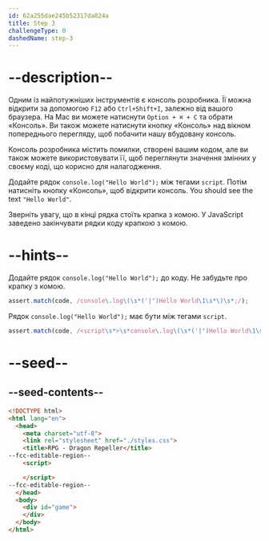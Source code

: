 ```yaml
---
id: 62a255dae245b52317da824a
title: Step 3
challengeType: 0
dashedName: step-3
---
```


# --description--

Одним із найпотужніших інструментів є консоль розробника. Її можна відкрити за допомогою `F12` або `Ctrl+Shift+I`, залежно від вашого браузера. На Mac ви можете натиснути `Option + ⌘ + C` та обрати «Консоль». Ви також можете натиснути кнопку «Консоль» над вікном попереднього перегляду, щоб побачити нашу вбудовану консоль.

Консоль розробника містить помилки, створені вашим кодом, але ви також можете використовувати її, щоб переглянути значення змінних у своєму коді, що корисно для налагодження.

Додайте рядок `console.log("Hello World");` між тегами `script`. Потім натисніть кнопку «Консоль», щоб відкрити консоль. You should see the text `"Hello World"`.

Зверніть увагу, що в кінці рядка стоїть крапка з комою. У JavaScript заведено закінчувати рядки коду крапкою з комою.

# --hints--

Додайте рядок `console.log("Hello World");` до коду. Не забудьте про крапку з комою.

```js
assert.match(code, /console\.log\(\s*('|")Hello World\1\s*\)\s*;/);
```

Рядок `console.log("Hello World");` має бути між тегами `script`.

```js
assert.match(code, /<script\s*>\s*console\.log\(\s*('|")Hello World\1\s*\)\s*;\s*<\/script>/);
```

# --seed--

## --seed-contents--

```html
<!DOCTYPE html>
<html lang="en">
  <head>
    <meta charset="utf-8">
    <link rel="stylesheet" href="./styles.css">
    <title>RPG - Dragon Repeller</title>
--fcc-editable-region--
    <script>

    </script>
--fcc-editable-region--
  </head>
  <body>
    <div id="game">
    </div>
  </body>
</html>
```
